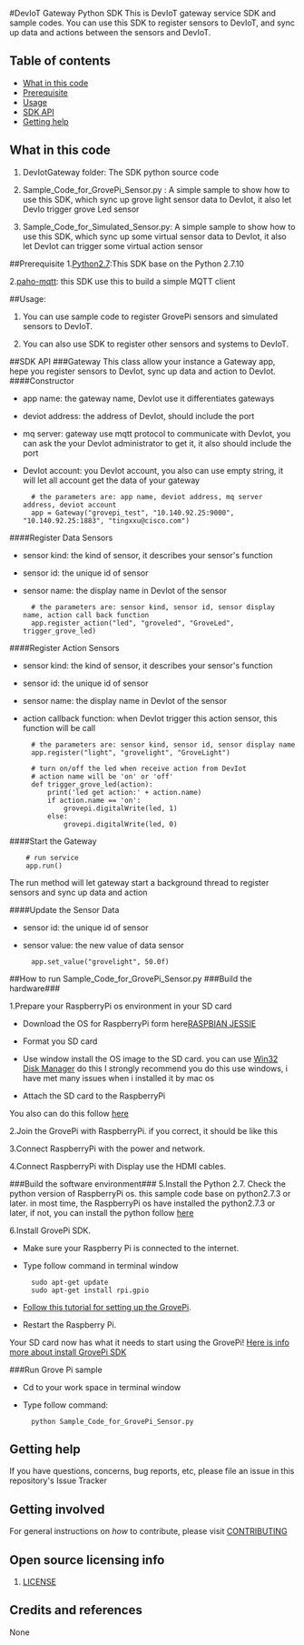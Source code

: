 #DevIoT Gateway Python SDK
This is DevIoT gateway service SDK and sample codes. You can use this SDK to register sensors to DevIoT, and sync up data and actions between the sensors and DevIoT. 

## Table of contents

* [What in this code](#what-in-this-code)
* [Prerequisite](#prerequisite)
* [Usage](#Usage)
* [SDK API](#sdk-api)
* [Getting help](#getting-help)

## What in this code
1. DevIotGateway folder: The SDK python source code

2. Sample_Code_for_GrovePi_Sensor.py : A simple sample to show how to use this SDK, which sync up grove light sensor data to DevIot, it also let DevIo trigger grove Led sensor

3. Sample_Code_for_Simulated_Sensor.py: A simple sample to show how to use this SDK, which sync up some virtual sensor data to DevIot, it also let DevIot can trigger some virtual action sensor

##Prerequisite
1.[Python2.7](https://www.python.org/downloads/):This SDK base on the Python 2.7.10

2.[paho-mqtt](https://eclipse.org/paho/clients/python/): this SDK use this to build a simple MQTT client

##Usage:
1. You can use sample code to register GrovePi sensors and simulated sensors to DevIoT.

2. You can also use SDK to register other sensors and systems to DevIoT.


##SDK API
###Gateway
This class allow your instance a Gateway app, hepe you register sensors to DevIot, sync up data and action to DevIot.
####Constructor
* app name: the gateway name, DevIot use it differentiates gateways 
* deviot address: the address of DevIot, should include the port
* mq server: gateway use mqtt protocol to communicate with DevIot, you can ask the your DevIot administrator to get it, it also should include the port
* DevIot account: you DevIot account, you also can use empty string, it will let all account get the data of your gateway

        # the parameters are: app name, deviot address, mq server address, deviot account
        app = Gateway("grovepi_test", "10.140.92.25:9000", "10.140.92.25:1883", "tingxxu@cisco.com")

####Register Data Sensors
* sensor kind: the kind of sensor, it describes your sensor's function
* sensor id: the unique id of sensor
* sensor name: the display name in DevIot of the sensor

        # the parameters are: sensor kind, sensor id, sensor display name, action call back function
        app.register_action("led", "groveled", "GroveLed", trigger_grove_led)
        
####Register Action Sensors
* sensor kind: the kind of sensor, it describes your sensor's function
* sensor id: the unique id of sensor
* sensor name: the display name in DevIot of the sensor
* action callback function: when DevIot trigger this action sensor, this function will be call

        # the parameters are: sensor kind, sensor id, sensor display name
        app.register("light", "grovelight", "GroveLight")
        
        # turn on/off the led when receive action from DevIot
        # action name will be 'on' or 'off'
        def trigger_grove_led(action):
            print('led get action:' + action.name)
            if action.name == 'on':
                grovepi.digitalWrite(led, 1)
            else:
                grovepi.digitalWrite(led, 0)
                
####Start the Gateway

        # run service
        app.run()
        
The run method will let gateway start a background thread to register sensors and sync up data and action
     
####Update the Sensor Data
* sensor id: the unique id of sensor
* sensor value: the new value of data sensor

        app.set_value("grovelight", 50.0f)
        
##How to run Sample_Code_for_GrovePi_Sensor.py
###Build the hardware###

1.Prepare your RaspberryPi os environment in your SD card

* Download the OS for RaspberryPi form here[RASPBIAN JESSIE](https://www.raspberrypi.org/downloads/raspbian/)

* Format you SD card

* Use window install the OS image to the SD card. you can use [Win32 Disk Manager](https://sourceforge.net/projects/win32diskimager/) do this 
    I strongly recommend you do this use windows, i have met many issues when i installed it by mac os

* Attach the SD card to the RaspberryPi

You also can do this follow [here](https://www.raspberrypi.org/documentation/installation/noobs.md)

2.Join the GrovePi with RaspberryPi. if you correct, it should be like this


3.Connect RaspberryPi with the power and network.

4.Connect RaspberryPi with Display use the HDMI cables.

###Build the software environment###
5.Install the Python 2.7. Check the python version of RaspberryPi os. this sample code base on python2.7.3 or later. in most time, the RaspberryPi os have installed the python2.7.3 or later, if not, you can 
install the python follow [here](https://www.raspberrypi.org/documentation/linux/software/python.md)

6.Install GrovePi SDK.

* Make sure your Raspberry Pi is connected to the internet. 
 
* Type follow command in terminal window
    
        sudo apt-get update
        sudo apt-get install rpi.gpio
    
* [Follow this tutorial for setting up the GrovePi](http://www.dexterindustries.com/GrovePi/get-started-with-the-grovepi/setting-software/).

* Restart the Raspberry Pi.
    
Your SD card now has what it needs to start using the GrovePi!
[Here is info more about install GrovePi SDK](http://www.dexterindustries.com/GrovePi/get-started-with-the-grovepi/)

###Run Grove Pi sample
* Cd to your work space in terminal window
* Type follow command:
    
        python Sample_Code_for_GrovePi_Sensor.py
        
## Getting help

If you have questions, concerns, bug reports, etc, please file an issue in this repository's Issue Tracker

## Getting involved

For general instructions on _how_ to contribute, please visit [CONTRIBUTING](CONTRIBUTING.md)

## Open source licensing info

1. [LICENSE](LICENSE)

## Credits and references

None
        
 
